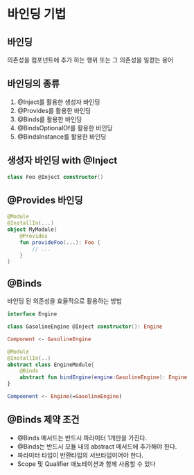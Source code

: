 # 바인딩 기법

## 바인딩

의존성을 컴포넌트에 추가 하는 행위 또는 그 의존성을 일컫는 용어

## 바인딩의 종류

1. @Inject를 활용한 생성자 바인딩
2. @Provides를 활용한 바인딩
3. @Binds를 활용한 바인딩
4. @BindsOptionalOf를 활용한 바인딩
5. @BindsInstance를 활용한 바인딩

## 생성자 바인딩 with @Inject

```kotlin
class Foo @Inject constructor()
```

## @Provides 바인딩

```kotlin
@Module
@InstallIn(...)
object MyModule{
	@Provides
	fun provideFoo(...): Foo {
		// ...
	}
}
```

## @Binds

바인딩 된 의존성을 효율적으로 활용하는 방법

```kotlin
interface Engine

class GasolineEngine @Inject constructor(): Engine

Component <- GasolineEngine
```

```kotlin
@Module
@InstallIn(..)
abstract class EngineModule{
	@Binds
	abstract fun bindEngine(engine:GasolineEngine): Engine
}

Compoenent <- Engine(=GasolineEngine)
```

## @Binds 제약 조건

- @Binds 메서드는 반드시 파라미터 1개만을 가진다.
- @Binds는 반드시 모듈 내의 abstract 메서드에 추가해야 한다.
- 파라미터 타입이 반환타입의 서브타입이어야 한다.
- Scope 및 Qualifier 애노테이션과 함께 사용할 수 있다